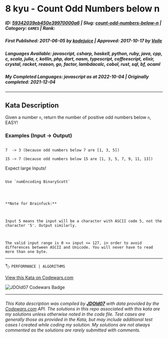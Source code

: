 # 8 kyu - Count Odd Numbers below n

##### **ID**: [59342039eb450e39970000a6](https://www.codewars.com/kata/59342039eb450e39970000a6) | **Slug**: [count-odd-numbers-below-n](https://www.codewars.com/kata/59342039eb450e39970000a6) | **Category**: `GAMES` | **Rank**: <span style="color:white">8 kyu</span>

##### **First Published**: 2017-06-05 ***by*** [kodejuice](https://www.codewars.com/users/kodejuice) | **Approved**: 2017-10-17 ***by*** [Voile](https://www.codewars.com/users/Voile)

##### **Languages Available**: javascript, csharp, haskell, python, ruby, java, cpp, c, scala, julia, r, kotlin, php, dart, nasm, typescript, coffeescript, elixir, crystal, racket, reason, go, factor, lambdacalc, cobol, rust, sql, bf, ocaml

##### **My Completed Languages**: javascript ***as at*** 2022-10-04 | **Originally completed**: 2021-12-04

---

## Kata Description


Given a number `n`, return the number of positive odd numbers below `n`, EASY!



### Examples (Input -> Output)

```

7  -> 3 (because odd numbers below 7 are [1, 3, 5])

15 -> 7 (because odd numbers below 15 are [1, 3, 5, 7, 9, 11, 13])

```



Expect large Inputs!



~~~if:lambdacalc

Use `numEncoding BinaryScott`

~~~

~~~if:bf



**Note for Brainfuck:**



Input 5 means the input will be a character with ASCII code 5, not the character '5'. Output similarly.



The valid input range is 0 <= input <= 127, in order to avoid differences between ASCII and Unicode. You will never have to read more than one byte.

~~~



---


🏷 `PERFORMANCE | ALGORITHMS`


[View this Kata on Codewars.com](https://www.codewars.com/kata/59342039eb450e39970000a6)

![](https://www.codewars.com/users/jdold07/badges/large "JDOld07 Codewars Badge")

---

###### *This Kata description was compiled by [**JDOld07**](https://tpstech.dev) with data provided by the [Codewars.com](https://www.codewars.com) API.  The solutions in this repo associated with this kata are my solutions unless otherwise noted in the code file.  Test cases are generally those as provided in the Kata, but may include additional test cases I created while coding my solution.  My solutions are not always commented as the solutions are rarely submitted with comments.*
